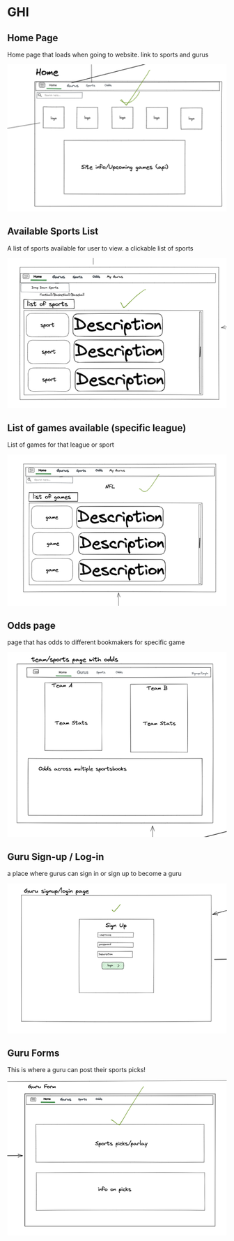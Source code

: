 # GHI

## Home Page

Home page that loads when going to website.
link to sports and gurus

![Home](wireframe/home.png)

## Available Sports List

A list of sports available for user to view.
a clickable list of sports

![Sports List](wireframe/sportslist.png)

## List of games available (specific league)

List of games for that league or sport 

![NFL/NBA](wireframe/leaguelist.png)

## Odds page

page that has odds to different bookmakers for specific game 

![Odds Page](wireframe/oddspage.png)

## Guru Sign-up / Log-in

a place where gurus can sign in or sign up to become a guru

![Guru Sign-up/Log-in](wireframe/loginsignup.png)

## Guru Forms 

This is where a guru can post their sports picks!

![Guru Form](wireframe/GuruForm.png)
